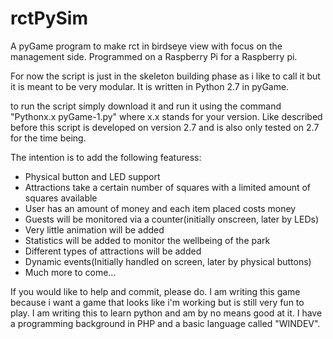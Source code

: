 # rctPySim
A pyGame program to make rct in birdseye view with focus on the management side. Programmed on a Raspberry Pi for a Raspberry pi.

For now the script is just in the skeleton building phase as i like to call it but it is meant to be very modular.
It is written in Python 2.7 in pyGame.

to run the script simply download it and run it using the command "Pythonx.x pyGame-1.py" where x.x stands for your version.
Like described before this script is developed on version 2.7 and is also only tested on 2.7 for the time being.

The intention is to add the following featuress:
- Physical button and LED support
- Attractions take a certain number of squares with a limited amount of squares available
- User has an amount of money and each item placed costs money
- Guests will be monitored via a counter(initially onscreen, later by LEDs) 
- Very little animation will be added
- Statistics will be added to monitor the wellbeing of the park
- Different types of attractions will be added
- Dynamic events(Initially handled on screen, later by physical buttons)
- Much more to come...

If you would like to help and commit, please do. I am writing this game because i want a game that looks like
i'm working but is still very fun to play. I am writing this to learn python and am by no means good at it.
I have a programming background in PHP and a basic language called "WINDEV".
